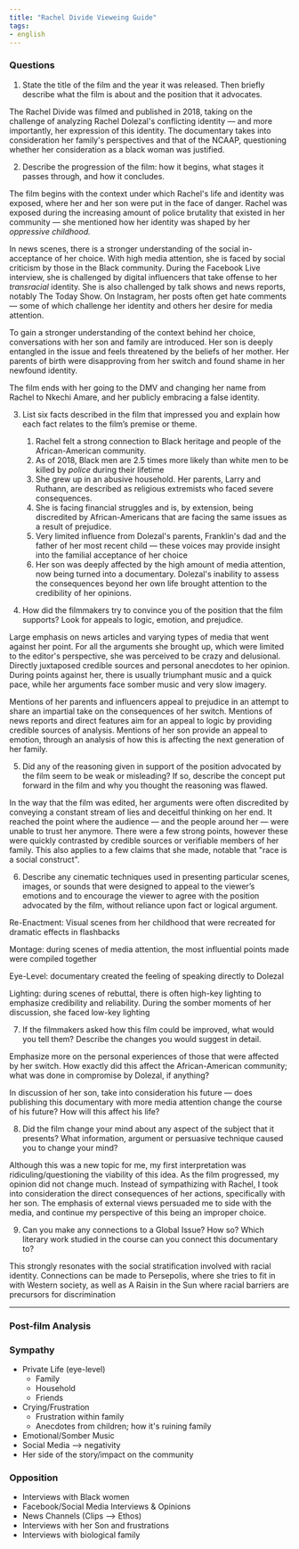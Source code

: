 ```yaml
---
title: "Rachel Divide Vieweing Guide"
tags:
- english
---
```



### Questions

1. State the title of the film and the year it was released.  Then briefly describe what the film is about and the position that it advocates. 

The Rachel Divide was filmed and published in 2018, taking on the challenge of analyzing Rachel Dolezal's conflicting identity — and more importantly, her expression of this identity. The documentary takes into consideration her family's perspectives and that of the NCAAP, questioning whether her consideration as a black woman was justified. 

 2.  Describe the progression of the film: how it begins, what stages it passes through, and how it concludes.

The film begins with the context under which Rachel's life and identity was exposed, where her and her son were put in the face of danger. Rachel was exposed during the increasing amount of police brutality that existed in her community — she mentioned how her identity was shaped by her *oppressive childhood.*

In news scenes, there is a stronger understanding of the social in-acceptance of her choice. With high media attention, she is faced by social criticism by those in the Black community. During the Facebook Live interview, she is challenged by digital influencers that take offense to her *transracial* identity. She is also challenged by talk shows and news reports, notably The Today Show. On Instagram, her posts often get hate comments — some of which challenge her identity and others her desire for media attention.

To gain a stronger understanding of the context behind her choice, conversations with her son and family are introduced. Her son is deeply entangled in the issue and feels threatened by the beliefs of her mother. Her parents of birth were disapproving from her switch and found shame in her newfound identity. 

The film ends with her going to the DMV and changing her name from Rachel to Nkechi Amare, and her publicly embracing a false identity.

3. List six facts described in the film that impressed you and explain how each fact relates to the film’s premise or theme. 

	1. Rachel felt a strong connection to Black heritage and people of the African-American community.
	2. As of 2018, Black men are 2.5 times more likely than white men to be killed by _police_ during their lifetime
	3. She grew up in an abusive household. Her parents, Larry and Ruthann, are described as religious extremists who faced severe consequences.
	4. She is facing financial struggles and is, by extension, being discredited by African-Americans that are facing the same issues as a result of prejudice.
	5. Very limited influence from Dolezal's parents, Franklin's dad and the father of her most recent child — these voices may provide insight into the familial acceptance of her choice
	6. Her son was deeply affected by the high amount of media attention, now being turned into a documentary. Dolezal's inability to assess the consequences beyond her own life brought attention to the credibility of her opinions.

4.   How did the filmmakers try to convince you of the position that the film supports? Look for appeals to logic, emotion, and prejudice. 

Large emphasis on news articles and varying types of media that went against her point. For all the arguments she brought up, which were limited to the editor's perspective, she was perceived to be crazy and delusional. Directly juxtaposed credible sources and personal anecdotes to her opinion. During points against her, there is usually triumphant music and a quick pace, while her arguments face somber music and very slow imagery. 

Mentions of her parents and influencers appeal to prejudice in an attempt to share an impartial take on the consequences of her switch. Mentions of news reports and direct features aim for an appeal to logic by providing credible sources of analysis. Mentions of her son provide an appeal to emotion, through an analysis of how this is affecting the next generation of her family.

5. Did any of the reasoning given in support of the position advocated by the film seem to be weak or misleading?  If so, describe the concept put forward in the film and why you thought the reasoning was flawed.

In the way that the film was edited, her arguments were often discredited by conveying a constant stream of lies and deceitful thinking on her end. It reached the point where the audience — and the people around her — were unable to trust her anymore. There were a few strong points, however these were quickly contrasted by credible sources or verifiable members of her family. This also applies to a few claims that she made, notable that "race is a social construct".

6.  Describe any cinematic techniques used in presenting particular scenes, images, or sounds that were designed to appeal to the viewer’s emotions and to encourage the viewer to agree with the position advocated by the film, without reliance upon fact or logical argument.

Re-Enactment: Visual scenes from her childhood that were recreated for dramatic effects in flashbacks

Montage: during scenes of media attention, the most influential points made were compiled together

Eye-Level: documentary created the feeling of speaking directly to Dolezal

Lighting: during scenes of rebuttal, there is often high-key lighting to emphasize credibility and reliability. During the somber moments of her discussion, she faced low-key lighting

7.   If the filmmakers asked how this film could be improved, what would you tell them?  Describe the changes you would suggest in detail.

Emphasize more on the personal experiences of those that were affected by her switch. How exactly did this affect the African-American community; what was done in compromise by Dolezal, if anything?

In discussion of her son, take into consideration his future — does publishing this documentary with more media attention change the course of his future? How will this affect his life?

8. Did the film change your mind about any aspect of the subject that it presents? What information, argument or persuasive technique caused you to change your mind?

Although this was a new topic for me, my first interpretation was ridiculing/questioning the viability of this idea. As the film progressed, my opinion did not change much. Instead of sympathizing with Rachel, I took into consideration the direct consequences of her actions, specifically with her son. The emphasis of external views persuaded me to side with the media, and continue my perspective of this being an improper choice.

9. Can you make any connections to a Global Issue? How so? Which literary work studied in the course can you connect this documentary to? 

This strongly resonates with the social stratification involved with racial identity. Connections can be made to Persepolis, where she tries to fit in with Western society, as well as A Raisin in the Sun where racial barriers are precursors for discrimination

---


### Post-film Analysis

### Sympathy
- Private Life (eye-level)
	- Family
	- Household
	- Friends
- Crying/Frustration
	- Frustration within family
	- Anecdotes from children; how it's ruining family
- Emotional/Somber Music
- Social Media --> negativity
- Her side of the story/impact on the community

### Opposition
- Interviews with Black women
- Facebook/Social Media Interviews & Opinions
- News Channels (Clips --> Ethos)
- Interviews with her Son and frustrations
- Interviews with biological family 